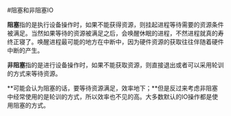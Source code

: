#阻塞和非阻塞IO

**阻塞**指的是执行设备操作时，如果不能获得资源，则挂起进程等待需要的资源条件被满足。当然如果等待的资源被满足之后，会唤醒休眠的进程，不然进程就真的寿终正寝了。唤醒进程最可能的地方在中断中，因为硬件资源的获取往往伴随着硬件中断的产生。

**非阻塞**指的是进行设备操作时，如果不能获取资源，则直接退出或者可以采用轮训的方式来等待资源。

**可能会认为阻塞的话，要等待资源满足，效率地下；**但是反过来考虑非阻塞中经常使用的是轮训的方式，所以效率也不见的高。大多数默认的IO操作都是使用阻塞的方式。

